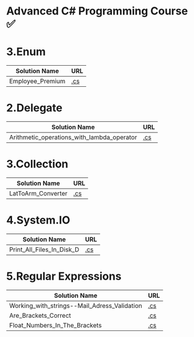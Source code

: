 
# Advanced C# Programming Course :white_check_mark:

# 3.Enum
|Solution Name|URL|
|---|---|
|Employee_Premium|[.cs](https://github.com/HakobyanAni/C-Sharp-Advanced/blob/master/Employee_Premium/Employee_Premium/Program.cs)

# 2.Delegate
|Solution Name|URL|
|---|---|
|Arithmetic_operations_with_lambda_operator|[.cs](https://github.com/HakobyanAni/C-Sharp-Advanced/tree/master/Arithmetic_operations_with_lambda_operator/Arithmetic_operations_with_lambda_operator)

# 3.Collection
|Solution Name|URL|
|---|---|
|LatToArm_Converter|[.cs](https://github.com/HakobyanAni/C-Sharp-Advanced/tree/master/LatToArm_Converter/LatToArm_Converter)

# 4.System.IO
|Solution Name|URL|
|---|---|
|Print_All_Files_In_Disk_D|[.cs](https://github.com/HakobyanAni/C-Sharp-Advanced/blob/master/Print_All_Files_In_Disk_D/Print_Files/Program.cs)

# 5.Regular Expressions
|Solution Name|URL|
|---|---|
|Working_with_strings--Mail_Adress_Validation|[.cs](https://github.com/HakobyanAni/C-Sharp-Advanced/blob/master/Working_with_strings/Mail_Adress_Validation/Program.cs)
|Are_Brackets_Correct|[.cs](https://github.com/HakobyanAni/C-Sharp-Advanced/blob/master/Are_Brackets_Correct/Are_Brackets_Correct/Program.cs)
|Float_Numbers_In_The_Brackets|[.cs](https://github.com/HakobyanAni/C-Sharp-Advanced/blob/master/Float_Numbers_In_The_Brackets/Float_Numbers_In_The_Brackets/Program.cs)
